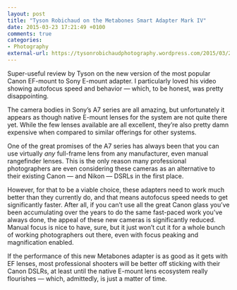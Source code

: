 ```yaml
---
layout: post
title: "Tyson Robichaud on the Metabones Smart Adapter Mark IV"
date: 2015-03-23 17:21:49 +0100
comments: true
categories: 
- Photography
external-url: https://tysonrobichaudphotography.wordpress.com/2015/03/20/using-the-metabones-mk-4-efemount-smart-adapter-on-the-a7ii-a-user-review/
---
```


Super-useful review by Tyson on the new version of the most popular Canon EF-mount to Sony E-mount adapter. I particularly loved his video showing autofocus speed and behavior — which, to be honest, was pretty disappointing.

The camera bodies in Sony’s A7 series are all amazing, but unfortunately it appears as though native E-mount lenses for the system are not quite there yet. While the few lenses available are all excellent, they’re also pretty damn expensive when compared to similar offerings for other systems.

One of the great promises of the A7 series has always been that you can use virtually _any_ full-frame lens from any manufacturer, even manual rangefinder lenses. This is the only reason many professional photographers are even considering these cameras as an alternative to their existing Canon — and Nikon — DSRLs in the first place. 

However, for that to be a viable choice, these adapters need to work much better than they currently do, and that means autofocus speed needs to get significantly faster. After all, if you can’t use all the great Canon glass you’ve been accumulating over the years to do the same fast-paced work you’ve always done, the appeal of these new cameras is significantly reduced. Manual focus is nice to have, sure, but it just won’t cut it for a whole bunch of working photographers out there, even with focus peaking and magnification enabled.

If the performance of this new Metabones adapter is as good as it gets with EF lenses, most professional shooters will be better off sticking with their Canon DSLRs, at least until the native E-mount lens ecosystem really flourishes — which, admittedly, is just a matter of time.